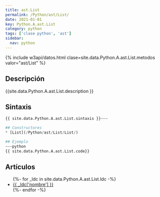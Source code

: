 ```yaml
---
title: ast.List
permalink: /Python/ast/List/
date: 2021-01-01
key: Python.A.ast.List
category: python
tags: ['clase python', 'ast']
sidebar: 
  nav: python
---
```


{% include w3api/datos.html clase=site.data.Python.A.ast.List.metodos valor="ast/List" %}

## Descripción
{{site.data.Python.A.ast.List.description }}

## Sintaxis
~~~python
{{ site.data.Python.A.ast.List.sintaxis }}~~~

## Constructores
* [List](/Python/ast/List/List/)

## Ejemplo
~~~python
{{ site.data.Python.A.ast.List.code}}
~~~

## Artículos
<ul>
{%- for _ldc in site.data.Python.A.ast.List.ldc -%}
   <li>
       <a href="{{_ldc['url'] }}">{{ _ldc['nombre'] }}</a>
   </li>
{%- endfor -%}
</ul>
